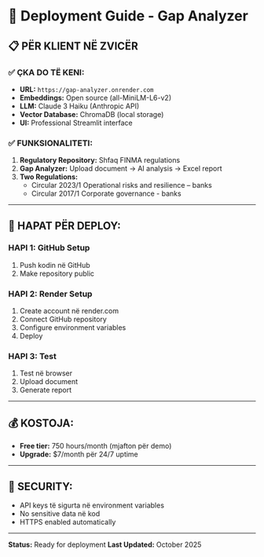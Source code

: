 # 🚀 Deployment Guide - Gap Analyzer

## 📋 **PËR KLIENT NË ZVICËR**

### **✅ ÇKA DO TË KENI:**
- **URL:** `https://gap-analyzer.onrender.com`
- **Embeddings:** Open source (all-MiniLM-L6-v2)
- **LLM:** Claude 3 Haiku (Anthropic API)
- **Vector Database:** ChromaDB (local storage)
- **UI:** Professional Streamlit interface

### **✅ FUNKSIONALITETI:**
1. **Regulatory Repository:** Shfaq FINMA regulations
2. **Gap Analyzer:** Upload document → AI analysis → Excel report
3. **Two Regulations:**
   - Circular 2023/1 Operational risks and resilience – banks
   - Circular 2017/1 Corporate governance - banks

---

## 🔧 **HAPAT PËR DEPLOY:**

### **HAPI 1: GitHub Setup**
1. Push kodin në GitHub
2. Make repository public

### **HAPI 2: Render Setup**
1. Create account në render.com
2. Connect GitHub repository
3. Configure environment variables
4. Deploy

### **HAPI 3: Test**
1. Test në browser
2. Upload document
3. Generate report

---

## 💰 **KOSTOJA:**
- **Free tier:** 750 hours/month (mjafton për demo)
- **Upgrade:** $7/month për 24/7 uptime

---

## 🔐 **SECURITY:**
- API keys të sigurta në environment variables
- No sensitive data në kod
- HTTPS enabled automatically

---

**Status:** Ready for deployment
**Last Updated:** October 2025
